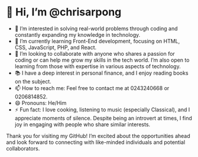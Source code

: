 # 👋 Hi, I’m @chrisarpong

- 👀 I’m interested in solving real-world problems through coding and constantly expanding my knowledge in technology.
- 🌱 I’m currently learning Front-End development, focusing on HTML, CSS, JavaScript, PHP, and React.
- 💞️ I’m looking to collaborate with anyone who shares a passion for coding or can help me grow my skills in the tech world. I’m also open to learning from those with expertise in various aspects of technology.
- 📚 I have a deep interest in personal finance, and I enjoy reading books on the subject.
- 📫 How to reach me: Feel free to contact me at 0243240668 or 0206814852.
- 😄 Pronouns: He/Him
- ⚡ Fun fact: I love cooking, listening to music (especially Classical), and I appreciate moments of silence. Despite being an introvert at times, I find joy in engaging with people who share similar interests.

Thank you for visiting my GitHub! I’m excited about the opportunities ahead and look forward to connecting with like-minded individuals and potential collaborators.
